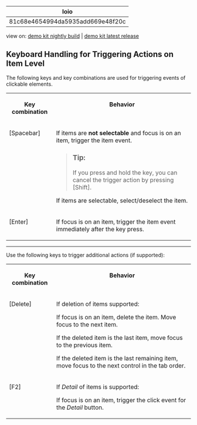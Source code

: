 <!-- loio81c68e4654994da5935add669e48f20c -->

| loio |
| -----|
| 81c68e4654994da5935add669e48f20c |

<div id="loio">

view on: [demo kit nightly build](https://sdk.openui5.org/nightly/#/topic/81c68e4654994da5935add669e48f20c) | [demo kit latest release](https://sdk.openui5.org/topic/81c68e4654994da5935add669e48f20c)</div>

## Keyboard Handling for Triggering Actions on Item Level

The following keys and key combinations are used for triggering events of clickable elements.


<table>
<tr>
<th valign="top">

Key combination



</th>
<th valign="top">

Behavior



</th>
</tr>
<tr>
<td valign="top">

[Spacebar\]



</td>
<td valign="top">

If items are **not selectable** and focus is on an item, trigger the item event.

> ### Tip:  
> If you press and hold the key, you can cancel the trigger action by pressing [Shift\].

If items are selectable, select/deselect the item.



</td>
</tr>
<tr>
<td valign="top">

[Enter\]



</td>
<td valign="top">

If focus is on an item, trigger the item event immediately after the key press.



</td>
</tr>
</table>

***

Use the following keys to trigger additional actions \(if supported\):


<table>
<tr>
<th valign="top">

Key combination



</th>
<th valign="top">

Behavior



</th>
</tr>
<tr>
<td valign="top">

[Delete\]



</td>
<td valign="top">

If deletion of items supported:

If focus is on an item, delete the item. Move focus to the next item.

If the deleted item is the last item, move focus to the previous item.

If the deleted item is the last remaining item, move focus to the next control in the tab order.



</td>
</tr>
<tr>
<td valign="top">

[F2\]



</td>
<td valign="top">

If *Detail* of items is supported:

If focus is on an item, trigger the click event for the *Detail* button.



</td>
</tr>
</table>

